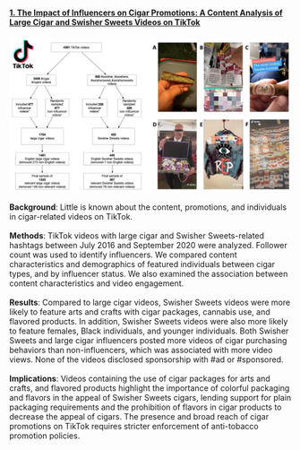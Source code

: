#### [1. The Impact of Influencers on Cigar Promotions: A Content Analysis of Large Cigar and Swisher Sweets Videos on TikTok](https://pubmed.ncbi.nlm.nih.gov/35742315/)
![My Image](cigarimage.jpeg)

**Background**: Little is known about the content, promotions, and individuals in cigar-related videos on TikTok.<br />
<br />
**Methods**: TikTok videos with large cigar and Swisher Sweets-related hashtags between July 2016 and September 2020 were analyzed. Follower count was used to identify influencers. We compared content characteristics and demographics of featured individuals between cigar types, and by influencer status. We also examined the association between content characteristics and video engagement.<br />
<br />
**Results**: Compared to large cigar videos, Swisher Sweets videos were more likely to feature arts and crafts with cigar packages, cannabis use, and flavored products. In addition, Swisher Sweets videos were also more likely to feature females, Black individuals, and younger individuals. Both Swisher Sweets and large cigar influencers posted more videos of cigar purchasing behaviors than non-influencers, which was associated with more video views. None of the videos disclosed sponsorship with #ad or #sponsored.<br />
<br />
**Implications**: Videos containing the use of cigar packages for arts and crafts, and flavored products highlight the importance of colorful packaging and flavors in the appeal of Swisher Sweets cigars, lending support for plain packaging requirements and the prohibition of flavors in cigar products to decrease the appeal of cigars. The presence and broad reach of cigar promotions on TikTok requires stricter enforcement of anti-tobacco promotion policies.<br />
&nbsp;
&nbsp;
&nbsp;
&nbsp;

